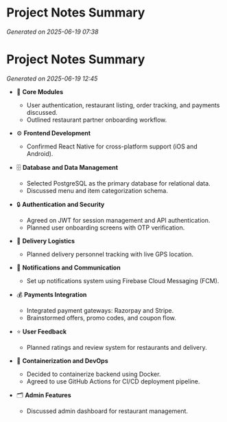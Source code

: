 # Project Notes Summary

*Generated on 2025-06-19 07:38*

# Project Notes Summary

*Generated on 2025-06-19 12:45*

- 📌 **Core Modules**
  - User authentication, restaurant listing, order tracking, and payments discussed.
  - Outlined restaurant partner onboarding workflow.

- ⚙️ **Frontend Development**
  - Confirmed React Native for cross-platform support (iOS and Android).

- 🗄️ **Database and Data Management**
  - Selected PostgreSQL as the primary database for relational data.
  - Discussed menu and item categorization schema.

- 🔒 **Authentication and Security**
  - Agreed on JWT for session management and API authentication.
  - Planned user onboarding screens with OTP verification.

- 🚚 **Delivery Logistics**
  - Planned delivery personnel tracking with live GPS location.

- 📣 **Notifications and Communication**
  - Set up notifications system using Firebase Cloud Messaging (FCM).

- 💰 **Payments Integration**
  - Integrated payment gateways: Razorpay and Stripe.
  - Brainstormed offers, promo codes, and coupon flow.

- ⭐ **User Feedback**
  - Planned ratings and review system for restaurants and delivery.

- 🐳 **Containerization and DevOps**
  - Decided to containerize backend using Docker.
  - Agreed to use GitHub Actions for CI/CD deployment pipeline.

- 🗂️ **Admin Features**
  - Discussed admin dashboard for restaurant management.